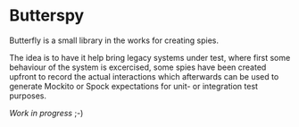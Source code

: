 # Butterspy

Butterfly is a small library in the works for creating spies.

The idea is to have it help bring legacy systems under test, where first some behaviour of the system is excercised, some spies have been created upfront to record the actual interactions which afterwards can be used to generate Mockito or Spock expectations for unit- or integration test purposes.

_Work in progress_ ;-)
